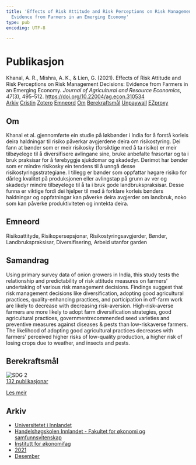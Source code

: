 ```yaml
---
title: 'Effects of Risk Attitude and Risk Perceptions on Risk Management Decisions:
  Evidence from Farmers in an Emerging Economy'
type: pub
encoding: UTF-8

---
```

<h1>Publikasjon</h1>
<article id="csl-bib-container-ZIBWI24U" class="csl-bib-container">
  <div class="csl-bib-body"> <div class="csl-entry">Khanal, A. R., Mishra, A. K., &#38; Lien, G. (2021). Effects of Risk Attitude and Risk Perceptions on Risk Management Decisions: Evidence from Farmers in an Emerging Economy. <i>Journal of Agricultural and Resource Economics</i>, <i>47</i>(3), 495–512. <a href="https://doi.org/10.22004/ag.econ.310534">https://doi.org/10.22004/ag.econ.310534</a></div> </div>
  <div class="csl-bib-buttons">
    <a href="#taxonomy-article-ZIBWI24U" alt="archive" class="csl-bib-button">Arkiv</a>
    <a href="https://app.cristin.no/results/show.jsf?id=1971355" alt="Cristin" class="csl-bib-button">Cristin</a>
    <a href="http://zotero.org/groups/5881554/items/ZIBWI24U" alt="Zotero" class="csl-bib-button">Zotero</a>
    <a href="#keywords-article-ZIBWI24U" alt="keywords" class="csl-bib-button">Emneord</a>
    <a href="#about-article-ZIBWI24U" alt="about_pub" class="csl-bib-button">Om</a>
    <a href="#sdg-article-ZIBWI24U" alt="sdg" class="csl-bib-button">Berekraftsmål</a>
    <a href="https://ageconsearch.umn.edu/record/310534" alt="Unpaywall" class="csl-bib-button">Unpaywall</a>
    <a href="https://ageconsearch.umn.edu/record/310534" alt="EZproxy" class="csl-bib-button">EZproxy</a>
  </div>
  <div id="csl-bib-meta-container-ZIBWI24U"></div>
</article>
<div id="csl-bib-meta-ZIBWI24U" class="csl-bib-meta">
  <article id="about-article-ZIBWI24U" class="about_pub-article">
    <h1>Om</h1>
    Khanal et al. gjennomførte ein studie på løkbønder i India for å forstå korleis deira haldningar til risiko påverkar avgjerdene deira om risikostyring. Dei fann at bønder som er meir risikosky (forsiktige med å ta risiko) er meir tilbøyelege til å diversifisere avlingane sine, bruke anbefalte frøsortar og ta i bruk praksisar for å førebyggje sjukdomar og skadedyr. Derimot har bønder som er mindre risikosky ein tendens til å unngå desse risikostyringsstrategiane. I tillegg er bønder som oppfattar høgare risiko for dårleg kvalitet på produksjonen eller avlingstap på grunn av ver og skadedyr mindre tilbøyelege til å ta i bruk gode landbrukspraksisar. Desse funna er viktige fordi dei hjelper til med å forklare korleis bønders haldningar og oppfatningar kan påverke deira avgjerder om landbruk, noko som kan påverke produktiviteten og inntekta deira.
  </article>
  <article id="keywords-article-ZIBWI24U" class="keywords-article">
    <h1>Emneord</h1>
    Risikoattityde, Risikopersepsjonar, Risikostyringsavgjerder, Bønder, Landbrukspraksisar, Diversifisering, Arbeid utanfor garden
  </article>
  <article id="abstract-article-ZIBWI24U" class="abstract-article">
    <h1>Samandrag</h1>
    Using primary survey data of onion growers in India, this study tests the relationship and predictability of risk attitude measures on farmers’ undertaking of various risk management decisions. Findings suggest that risk management decisions like diversification, adopting good agricultural practices, quality-enhancing practices, and participation in off-farm work are likely to decrease with decreasing risk-aversion. High-risk-averse farmers are more likely to adopt farm diversification strategies, good agricultural practices, governmentrecommended seed varieties and preventive measures against diseases & pests than low-riskaverse farmers. The likelihood of adopting good agricultural practices decreases with farmers’ perceived higher risks of low-quality production, a higher risk of losing crops due to weather, and insects and pests.
  </article>
  <article id="sdg-article-ZIBWI24U" class="sdg-article">
    <h1>Berekraftsmål</h1>
    <div class="sdg-container"><div id="sdg2" class="sdg">
        <img src="{{< params subfolder >}}images/sdg/sdg02_nn.png" class="image" alt="SDG 2">
        <div class="sdg-overlay">
          <a href="{{< params subfolder >}}nn/archive/?sdg=2#archive" class="sdg-publication-count"><span>132</span> publikasjonar</a>
          <p><a href="https://fn.no/om-fn/fns-baerekraftsmaal/utrydde-sult?lang=nno-NO" class="sdg-read-more">Les meir</a></p>
        </div>
      </div></div>
  </article>
  <article id="taxonomy-article-ZIBWI24U" class="taxonomy-article">
    <h1>Arkiv</h1>
    <ul>
      <li><a href="{{< params subfolder >}}nn/archive/?key=3DCRN523">Universitetet i Innlandet</a></li>
      <li><a href="{{< params subfolder >}}nn/archive/?key=DU8Q9LN9">Handelshøgskolen Innlandet - Fakultet for økonomi og samfunnsvitenskap</a></li>
      <li><a href="{{< params subfolder >}}nn/archive/?key=3IQA89I8">Institutt for økonomifag</a></li>
      <li><a href="{{< params subfolder >}}nn/archive/?key=39DV3H9E">2021</a></li>
      <li><a href="{{< params subfolder >}}nn/archive/?key=ZCILB8E7">Desember</a></li>
    </ul>
  </article>
</div>
